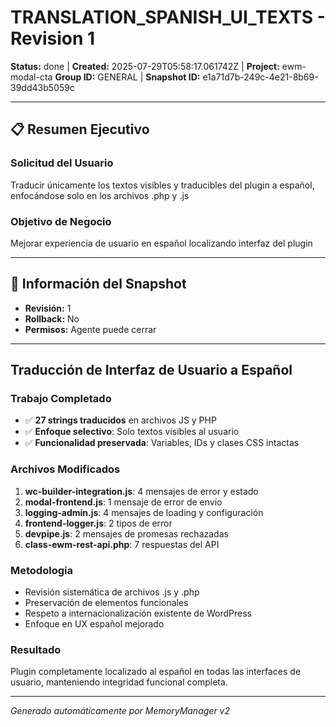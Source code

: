 # TRANSLATION_SPANISH_UI_TEXTS - Revision 1

**Status:** done | **Created:** 2025-07-29T05:58:17.061742Z | **Project:** ewm-modal-cta
**Group ID:** GENERAL | **Snapshot ID:** e1a71d7b-249c-4e21-8b69-39dd43b5059c

---

## 📋 Resumen Ejecutivo
### Solicitud del Usuario
Traducir únicamente los textos visibles y traducibles del plugin a español, enfocándose solo en los archivos .php y .js

### Objetivo de Negocio
Mejorar experiencia de usuario en español localizando interfaz del plugin

---

## 🔧 Información del Snapshot
- **Revisión:** 1
- **Rollback:** No
- **Permisos:** Agente puede cerrar

---

## Traducción de Interfaz de Usuario a Español

### Trabajo Completado
- ✅ **27 strings traducidos** en archivos JS y PHP
- ✅ **Enfoque selectivo**: Solo textos visibles al usuario
- ✅ **Funcionalidad preservada**: Variables, IDs y clases CSS intactas

### Archivos Modificados
1. **wc-builder-integration.js**: 4 mensajes de error y estado
2. **modal-frontend.js**: 1 mensaje de error de envío
3. **logging-admin.js**: 4 mensajes de loading y configuración
4. **frontend-logger.js**: 2 tipos de error
5. **devpipe.js**: 2 mensajes de promesas rechazadas
6. **class-ewm-rest-api.php**: 7 respuestas del API

### Metodología
- Revisión sistemática de archivos .js y .php
- Preservación de elementos funcionales
- Respeto a internacionalización existente de WordPress
- Enfoque en UX español mejorado

### Resultado
Plugin completamente localizado al español en todas las interfaces de usuario, manteniendo integridad funcional completa.

---

*Generado automáticamente por MemoryManager v2*
